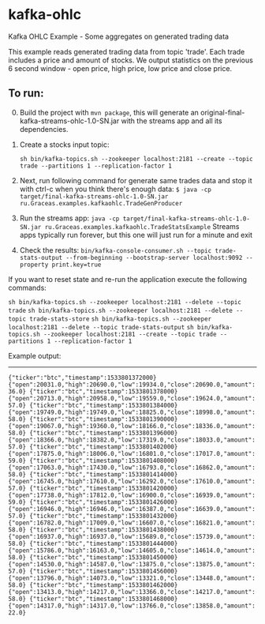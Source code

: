 # kafka-ohlc
Kafka OHLC Example - Some aggregates on generated trading data

This example reads generated trading data from topic 'trade'. Each trade includes a price and amount of stocks.
We output statistics on the previous 6 second window - open price, high price, low price and close price.

To run:
-------
0. Build the project with `mvn package`, this will generate an original-final-kafka-streams-ohlc-1.0-SN.jar with the streams app and all its dependencies.
1. Create a stocks input topic:

    `sh bin/kafka-topics.sh --zookeeper localhost:2181 --create --topic trade --partitions 1 --replication-factor 1`

2. Next, run following command for generate same trades data and stop it with ctrl-c when you think there's enough data:
`$ java -cp target/final-kafka-streams-ohlc-1.0-SN.jar ru.Graceas.examples.kafkaohlc.TradeGenProducer`

3. Run the streams app:
`java -cp target/final-kafka-streams-ohlc-1.0-SN.jar ru.Graceas.examples.kafkaohlc.TradeStatsExample`
Streams apps typically run forever, but this one will just run for a minute and exit

4. Check the results:
`bin/kafka-console-consumer.sh --topic trade-stats-output --from-beginning --bootstrap-server localhost:9092 --property print.key=true`

If you want to reset state and re-run the application execute the following commands:

`sh bin/kafka-topics.sh --zookeeper localhost:2181 --delete --topic trade`
`sh bin/kafka-topics.sh --zookeeper localhost:2181 --delete --topic trade-stats-store`
`sh bin/kafka-topics.sh --zookeeper localhost:2181 --delete --topic trade-stats-output`
`sh bin/kafka-topics.sh --zookeeper localhost:2181 --create --topic trade --partitions 1 --replication-factor 1`


Example output:
_______________

`
{"ticker":"btc","timestamp":1533801372000}	{"open":20031.0,"high":20690.0,"low":19934.0,"close":20690.0,"amount":36.0}
{"ticker":"btc","timestamp":1533801378000}	{"open":20713.0,"high":20958.0,"low":19559.0,"close":19624.0,"amount":57.0}
{"ticker":"btc","timestamp":1533801384000}	{"open":19749.0,"high":19749.0,"low":18825.0,"close":18998.0,"amount":58.0}
{"ticker":"btc","timestamp":1533801390000}	{"open":19067.0,"high":19360.0,"low":18166.0,"close":18336.0,"amount":58.0}
{"ticker":"btc","timestamp":1533801396000}	{"open":18366.0,"high":18382.0,"low":17319.0,"close":18033.0,"amount":57.0}
{"ticker":"btc","timestamp":1533801402000}	{"open":17875.0,"high":18006.0,"low":16801.0,"close":17017.0,"amount":59.0}
{"ticker":"btc","timestamp":1533801408000}	{"open":17063.0,"high":17430.0,"low":16793.0,"close":16862.0,"amount":58.0}
{"ticker":"btc","timestamp":1533801414000}	{"open":16745.0,"high":17610.0,"low":16292.0,"close":17610.0,"amount":57.0}
{"ticker":"btc","timestamp":1533801420000}	{"open":17738.0,"high":17812.0,"low":16900.0,"close":16939.0,"amount":59.0}
{"ticker":"btc","timestamp":1533801426000}	{"open":16946.0,"high":16946.0,"low":16387.0,"close":16639.0,"amount":57.0}
{"ticker":"btc","timestamp":1533801432000}	{"open":16782.0,"high":17009.0,"low":16607.0,"close":16821.0,"amount":58.0}
{"ticker":"btc","timestamp":1533801438000}	{"open":16937.0,"high":16937.0,"low":15689.0,"close":15739.0,"amount":58.0}
{"ticker":"btc","timestamp":1533801444000}	{"open":15786.0,"high":16163.0,"low":14605.0,"close":14614.0,"amount":58.0}
{"ticker":"btc","timestamp":1533801450000}	{"open":14530.0,"high":14587.0,"low":13875.0,"close":13875.0,"amount":57.0}
{"ticker":"btc","timestamp":1533801456000}	{"open":13796.0,"high":14073.0,"low":13321.0,"close":13448.0,"amount":58.0}
{"ticker":"btc","timestamp":1533801462000}	{"open":13413.0,"high":14217.0,"low":13366.0,"close":14217.0,"amount":58.0}
{"ticker":"btc","timestamp":1533801468000}	{"open":14317.0,"high":14317.0,"low":13766.0,"close":13858.0,"amount":22.0}
`
